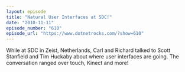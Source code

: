 ```yaml
---
layout: episode
title: "Natural User Interfaces at SDC!"
date: "2010-11-11"
episode_number: "610"
episode_url: "https://www.dotnetrocks.com/?show=610"
---
```


While at SDC in Zeist, Netherlands, Carl and Richard talked to Scott Stanfield and Tim Huckaby about where user interfaces are going. The conversation ranged over touch, Kinect and more!
